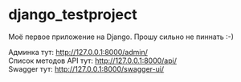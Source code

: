 # django_testproject
Моё первое приложение на Django. Прошу сильно не пиннать :-)  

Админка тут: http://127.0.0.1:8000/admin/  
Список методов API тут: http://127.0.0.1:8000/api/  
Swagger тут: http://127.0.0.1:8000/swagger-ui/  
